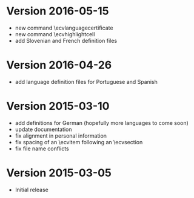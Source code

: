 <a name="2015-05-15"></a>

# Version 2016-05-15

* new command \ecvlanguagecertificate
* new command \ecvhighlightcell
* add Slovenian and French definition files


<a name="2015-04-26"></a>

# Version 2016-04-26

* add language definition files for Portuguese and Spanish


<a name="2015-03-10"></a>

# Version 2015-03-10

* add definitions for German (hopefully more languages to come soon)
* update documentation
* fix alignment in personal information
* fix spacing of an \ecvitem following an \ecvsection
* fix file name conflicts


<a name="2015-03-05"></a>

# Version 2015-03-05

* Initial release
